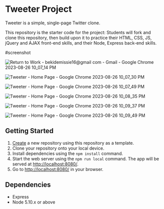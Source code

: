 # Tweeter Project

Tweeter is a simple, single-page Twitter clone.

This repository is the starter code for the project: Students will fork and clone this repository, then build upon it to practice their HTML, CSS, JS, jQuery and AJAX front-end skills, and their Node, Express back-end skills.

#screenshot 

![Return to Work - bekidemissie16@gmail com - Gmail - Google Chrome 2023-08-26 10_07_14 PM](https://github.com/Bekidemissie/tweeter/assets/130595119/d0527bbf-5fdc-40d3-9194-278eaae1a133)

![Tweeter - Home Page - Google Chrome 2023-08-26 10_07_30 PM](https://github.com/Bekidemissie/tweeter/assets/130595119/9cce10f9-9ac8-4426-b338-427d2fcee4a8)

![Tweeter - Home Page - Google Chrome 2023-08-26 10_07_49 PM](https://github.com/Bekidemissie/tweeter/assets/130595119/9b872e19-4892-48a6-ae1c-040361a07401)

![Tweeter - Home Page - Google Chrome 2023-08-26 10_08_35 PM](https://github.com/Bekidemissie/tweeter/assets/130595119/853cf27f-dabe-4883-ac5a-fcf0b2fbfa65)

![Tweeter - Home Page - Google Chrome 2023-08-26 10_09_37 PM](https://github.com/Bekidemissie/tweeter/assets/130595119/5ba9fa7c-1bb5-4c4d-9e78-aaa9508c1bec)

![Tweeter - Home Page - Google Chrome 2023-08-26 10_09_49 PM](https://github.com/Bekidemissie/tweeter/assets/130595119/7c4d58b4-f00a-4028-bd5e-2a89999748bc)

## Getting Started

1. [Create](https://docs.github.com/en/repositories/creating-and-managing-repositories/creating-a-repository-from-a-template) a new repository using this repository as a template.
2. Clone your repository onto your local device.
3. Install dependencies using the `npm install` command.
3. Start the web server using the `npm run local` command. The app will be served at <http://localhost:8080/>.
4. Go to <http://localhost:8080/> in your browser.

## Dependencies

- Express
- Node 5.10.x or above
